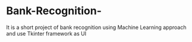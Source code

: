 # Bank-Recognition-
It is a short project of bank recognition using Machine Learning approach and use Tkinter framework as UI
